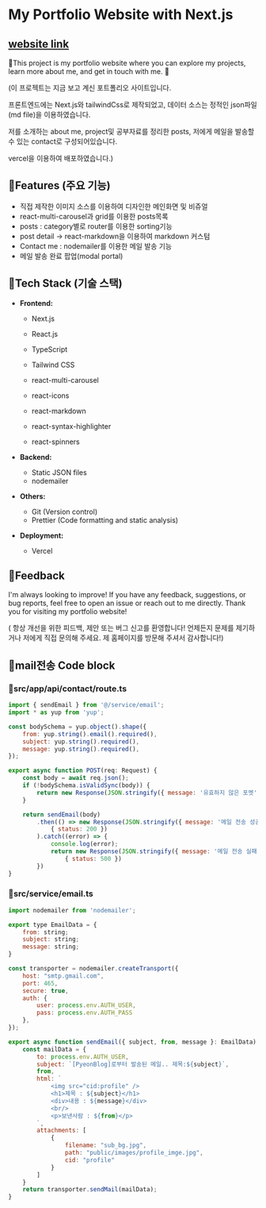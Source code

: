 # My Portfolio Website with Next.js

## [website link](https://myblog-eta-azure.vercel.app/)

📸This project is my portfolio website where you can explore my projects, learn more about me, and get in touch with me. 🚀

(이 프로젝트는 지금 보고 계신 포트폴리오 사이트입니다.

프론트엔드에는 Next.js와 tailwindCss로 제작되었고, 데이터 소스는 정적인 json파일(md file)을 이용하였습니다.

저를 소개하는 about me, project및 공부자료를 정리한 posts, 저에게 메일을 발송할 수 있는 contact로 구성되어있습니다.

vercel을 이용하여 배포하였습니다.)


## 🌟Features (주요 기능)

- 직접 제작한 이미지 소스를 이용하여 디자인한 메인화면 및 비쥬얼
- react-multi-carousel과 grid를 이용한 posts목록
- posts : category별로 router를 이용한 sorting기능
- post detail -> react-markdown을 이용하여 markdown 커스텀
- Contact me : nodemailer를 이용한 메일 발송 기능
- 메일 발송 완료 팝업(modal portal)

## 🌟Tech Stack (기술 스택)

- **Frontend:**
  - Next.js
  - React.js
  - TypeScript
  - Tailwind CSS

  - react-multi-carousel
  - react-icons
  - react-markdown
  - react-syntax-highlighter
  - react-spinners

- **Backend:**
  - Static JSON files
  - nodemailer

- **Others:**
  - Git (Version control)
  - Prettier (Code formatting and static analysis)

- **Deployment:**
  - Vercel

## 🌟Feedback
I'm always looking to improve! If you have any feedback, suggestions, or bug reports, feel free to open an issue or reach out to me directly.
Thank you for visiting my portfolio website!

( 항상 개선을 위한 피드백, 제안 또는 버그 신고를 환영합니다! 언제든지 문제를 제기하거나 저에게 직접 문의해 주세요.
 제 홈페이지를 방문해 주셔서 감사합니다!)




## 🌟mail전송 Code block

### 📁src/app/api/contact/route.ts
```js
import { sendEmail } from '@/service/email';
import * as yup from 'yup';

const bodySchema = yup.object().shape({
    from: yup.string().email().required(),
    subject: yup.string().required(),
    message: yup.string().required(),
});

export async function POST(req: Request) {
    const body = await req.json();
    if (!bodySchema.isValidSync(body)) {
        return new Response(JSON.stringify({ message: '유효하지 않은 포멧' }), { status: 400 });
    }

    return sendEmail(body)
        .then(() => new Response(JSON.stringify({ message: '메일 전송 성공' }),
            { status: 200 })
        ).catch((error) => {
            console.log(error);
            return new Response(JSON.stringify({ message: '메일 전송 실패' }),
                { status: 500 })
        })
}
```


### 📁src/service/email.ts
```js
import nodemailer from 'nodemailer';

export type EmailData = {
    from: string;
    subject: string;
    message: string;
}

const transporter = nodemailer.createTransport({
    host: "smtp.gmail.com",
    port: 465,
    secure: true,
    auth: {
        user: process.env.AUTH_USER,
        pass: process.env.AUTH_PASS
    },
});

export async function sendEmail({ subject, from, message }: EmailData) {
    const mailData = {
        to: process.env.AUTH_USER,
        subject: `[PyeonBlog]로부터 발송된 메일.. 제목:${subject}`,
        from,
        html: `
            <img src="cid:profile" />
            <h1>제목 : ${subject}</h1>
            <div>내용 : ${message}</div>
            <br/>
            <p>보낸사람 : ${from}</p>
        `,
        attachments: [
            {
                filename: "sub_bg.jpg",
                path: "public/images/profile_imge.jpg",
                cid: "profile"
            }
        ]
    }
    return transporter.sendMail(mailData);
}
```